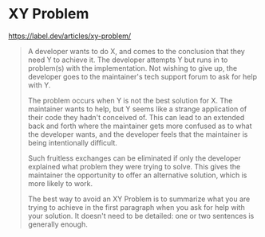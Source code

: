# XY Problem

<https://label.dev/articles/xy-problem/>

> A developer wants to do X, and comes to the conclusion that they need Y to achieve it. The developer attempts Y but runs in to problem(s) with the implementation. Not wishing to give up, the developer goes to the maintainer's tech support forum to ask for help with Y.
>
> The problem occurs when Y is not the best solution for X. The maintainer wants to help, but Y seems like a strange application of their code they hadn't conceived of. This can lead to an extended back and forth where the maintainer gets more confused as to what the developer wants, and the developer feels that the maintainer is being intentionally difficult.
>
> Such fruitless exchanges can be eliminated if only the developer explained what problem they were trying to solve. This gives the maintainer the opportunity to offer an alternative solution, which is more likely to work.
>
> The best way to avoid an XY Problem is to summarize what you are trying to achieve in the first paragraph when you ask for help with your solution. It doesn't need to be detailed: one or two sentences is generally enough.
